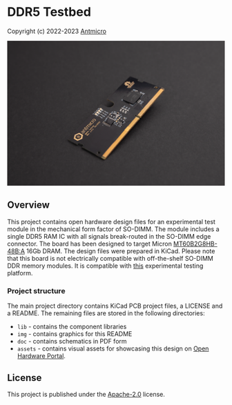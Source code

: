 # DDR5 Testbed

Copyright (c) 2022-2023 [Antmicro](https://www.antmicro.com)

![](img/ddr5-testbed.png)

## Overview

This project contains open hardware design files for an experimental test module in the mechanical form factor of SO-DIMM.
The module includes a single DDR5 RAM IC with all signals break-routed in the SO-DIMM edge connector.
The board has been designed to target Micron [MT60B2G8HB-48B:A](https://media-www.micron.com/-/media/client/global/documents/products/data-sheet/dram/ddr5/16gb_ddr5_sdram_diereva.pdf?rev=c95e4a49184145f18e105cc41e0ee643)
16Gb DRAM.
The design files were prepared in KiCad.
Please note that this board is not electrically compatible with off-the-shelf SO-DIMM DDR memory modules.
It is compatible with [this](https://github.com/antmicro/lpddr4-test-board) experimental testing platform.

### Project structure

The main project directory contains KiCad PCB project files, a LICENSE and a README.
The remaining files are stored in the following directories:

* `lib` - contains the component libraries
* `img` - contains graphics for this README
* `doc` - contains schematics in PDF form
* `assets` - contains visual assets for showcasing this design on [Open Hardware Portal](https://openhardware.antmicro.com).

## License

This project is published under the [Apache-2.0](LICENSE) license.
